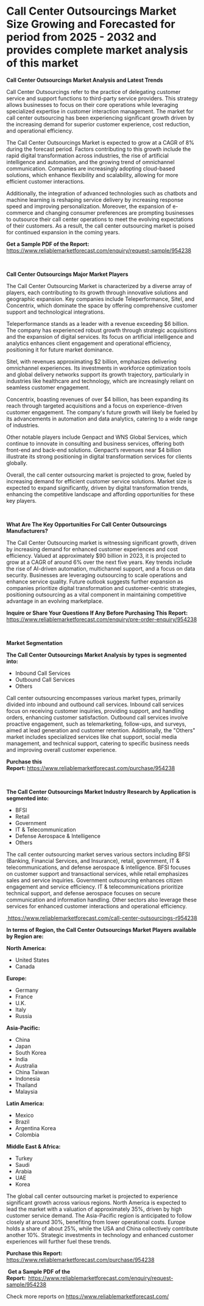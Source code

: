 <p><h1>Call Center Outsourcings Market Size Growing and Forecasted for period from 2025 - 2032 and provides complete market analysis of this market</h1></p><p><strong>Call Center Outsourcings Market Analysis and Latest Trends</strong></p>
<p><p>Call Center Outsourcings refer to the practice of delegating customer service and support functions to third-party service providers. This strategy allows businesses to focus on their core operations while leveraging specialized expertise in customer interaction management. The market for call center outsourcing has been experiencing significant growth driven by the increasing demand for superior customer experience, cost reduction, and operational efficiency.</p><p>The Call Center Outsourcings Market is expected to grow at a CAGR of 8% during the forecast period. Factors contributing to this growth include the rapid digital transformation across industries, the rise of artificial intelligence and automation, and the growing trend of omnichannel communication. Companies are increasingly adopting cloud-based solutions, which enhance flexibility and scalability, allowing for more efficient customer interactions.</p><p>Additionally, the integration of advanced technologies such as chatbots and machine learning is reshaping service delivery by increasing response speed and improving personalization. Moreover, the expansion of e-commerce and changing consumer preferences are prompting businesses to outsource their call center operations to meet the evolving expectations of their customers. As a result, the call center outsourcing market is poised for continued expansion in the coming years.</p></p>
<p><strong>Get a Sample PDF of the Report:&nbsp;</strong> <a href="https://www.reliablemarketforecast.com/enquiry/request-sample/954238?utm_campaign=3126&utm_medium=2&utm_source=Github&utm_content=ia&utm_term=07032025&utm_id=call-center-outsourcings">https://www.reliablemarketforecast.com/enquiry/request-sample/954238</a></p>
<p>&nbsp;</p>
<p><strong>Call Center Outsourcings Major Market Players</strong></p>
<p><p>The Call Center Outsourcing Market is characterized by a diverse array of players, each contributing to its growth through innovative solutions and geographic expansion. Key companies include Teleperformance, Sitel, and Concentrix, which dominate the space by offering comprehensive customer support and technological integrations.</p><p>Teleperformance stands as a leader with a revenue exceeding $6 billion. The company has experienced robust growth through strategic acquisitions and the expansion of digital services. Its focus on artificial intelligence and analytics enhances client engagement and operational efficiency, positioning it for future market dominance.</p><p>Sitel, with revenues approximating $2 billion, emphasizes delivering omnichannel experiences. Its investments in workforce optimization tools and global delivery networks support its growth trajectory, particularly in industries like healthcare and technology, which are increasingly reliant on seamless customer engagement.</p><p>Concentrix, boasting revenues of over $4 billion, has been expanding its reach through targeted acquisitions and a focus on experience-driven customer engagement. The company's future growth will likely be fueled by its advancements in automation and data analytics, catering to a wide range of industries.</p><p>Other notable players include Genpact and WNS Global Services, which continue to innovate in consulting and business services, offering both front-end and back-end solutions. Genpact’s revenues near $4 billion illustrate its strong positioning in digital transformation services for clients globally.</p><p>Overall, the call center outsourcing market is projected to grow, fueled by increasing demand for efficient customer service solutions. Market size is expected to expand significantly, driven by digital transformation trends, enhancing the competitive landscape and affording opportunities for these key players.</p></p>
<p>&nbsp;</p>
<p><strong>What Are The Key Opportunities For Call Center Outsourcings Manufacturers?</strong></p>
<p><p>The Call Center Outsourcing market is witnessing significant growth, driven by increasing demand for enhanced customer experiences and cost efficiency. Valued at approximately $90 billion in 2023, it is projected to grow at a CAGR of around 6% over the next five years. Key trends include the rise of AI-driven automation, multichannel support, and a focus on data security. Businesses are leveraging outsourcing to scale operations and enhance service quality. Future outlook suggests further expansion as companies prioritize digital transformation and customer-centric strategies, positioning outsourcing as a vital component in maintaining competitive advantage in an evolving marketplace.</p></p>
<p><strong>Inquire or Share Your Questions If Any Before Purchasing This Report:</strong> <a href="https://www.reliablemarketforecast.com/enquiry/pre-order-enquiry/954238?utm_campaign=3126&utm_medium=2&utm_source=Github&utm_content=ia&utm_term=07032025&utm_id=call-center-outsourcings">https://www.reliablemarketforecast.com/enquiry/pre-order-enquiry/954238</a></p>
<p>&nbsp;</p>
<p><strong>Market Segmentation</strong></p>
<p><strong>The Call Center Outsourcings Market Analysis by types is segmented into:</strong></p>
<p><ul><li>Inbound Call Services</li><li>Outbound Call Services</li><li>Others</li></ul></p>
<p><p>Call center outsourcing encompasses various market types, primarily divided into inbound and outbound call services. Inbound call services focus on receiving customer inquiries, providing support, and handling orders, enhancing customer satisfaction. Outbound call services involve proactive engagement, such as telemarketing, follow-ups, and surveys, aimed at lead generation and customer retention. Additionally, the "Others" market includes specialized services like chat support, social media management, and technical support, catering to specific business needs and improving overall customer experience.</p></p>
<p><strong>Purchase this Report:&nbsp;</strong><a href="https://www.reliablemarketforecast.com/purchase/954238?utm_campaign=3126&utm_medium=2&utm_source=Github&utm_content=ia&utm_term=07032025&utm_id=call-center-outsourcings">https://www.reliablemarketforecast.com/purchase/954238</a></p>
<p>&nbsp;</p>
<p><strong>The Call Center Outsourcings Market Industry Research by Application is segmented into:</strong></p>
<p><ul><li>BFSI</li><li>Retail</li><li>Government</li><li>IT & Telecommunication</li><li>Defense Aerospace & Intelligence</li><li>Others</li></ul></p>
<p><p>The call center outsourcing market serves various sectors including BFSI (Banking, Financial Services, and Insurance), retail, government, IT & telecommunications, and defense aerospace & intelligence. BFSI focuses on customer support and transactional services, while retail emphasizes sales and service inquiries. Government outsourcing enhances citizen engagement and service efficiency. IT & telecommunications prioritize technical support, and defense aerospace focuses on secure communication and information handling. Other sectors also leverage these services for enhanced customer interactions and operational efficiency.</p></p>
<p><a href="https://www.reliablemarketforecast.com/call-center-outsourcings-r954238?utm_campaign=3126&utm_medium=2&utm_source=Github&utm_content=ia&utm_term=07032025&utm_id=call-center-outsourcings">&nbsp;https://www.reliablemarketforecast.com/call-center-outsourcings-r954238</a></p>
<p><strong>In terms of Region, the Call Center Outsourcings Market Players available by Region are:</strong></p>
<p>
    <p> <strong> North America: </strong>
        <ul>
            <li>United States</li>
            <li>Canada</li>
        </ul>
        </p> 
    <p> <strong> Europe: </strong>
        <ul>
            <li>Germany</li>
            <li>France</li>
            <li>U.K.</li>
            <li>Italy</li>
            <li>Russia</li>
        </ul>
        </p> 
    <p> <strong> Asia-Pacific: </strong>
        <ul>
            <li>China</li>
            <li>Japan</li>
            <li>South Korea</li>
            <li>India</li>
            <li>Australia</li>
            <li>China Taiwan</li>
            <li>Indonesia</li>
            <li>Thailand</li>
            <li>Malaysia</li>
        </ul>
        </p> 
    <p> <strong> Latin America: </strong>
        <ul>
            <li>Mexico</li>
            <li>Brazil</li>
            <li>Argentina Korea</li>
            <li>Colombia</li>
        </ul>
        </p> 
    <p> <strong> Middle East & Africa: </strong>
        <ul>
            <li>Turkey</li>
            <li>Saudi</li>
            <li>Arabia</li>
            <li>UAE</li>
            <li>Korea</li>
        </ul>
    </p>
    </p>
<p><p>The global call center outsourcing market is projected to experience significant growth across various regions. North America is expected to lead the market with a valuation of approximately 35%, driven by high customer service demand. The Asia-Pacific region is anticipated to follow closely at around 30%, benefiting from lower operational costs. Europe holds a share of about 25%, while the USA and China collectively contribute another 10%. Strategic investments in technology and enhanced customer experiences will further fuel these trends.</p></p>
<p><strong>Purchase this Report: </strong><a href="https://www.reliablemarketforecast.com/purchase/954238?utm_campaign=3126&utm_medium=2&utm_source=Github&utm_content=ia&utm_term=07032025&utm_id=call-center-outsourcings">https://www.reliablemarketforecast.com/purchase/954238</a></p>
<p>&nbsp;<strong>Get a Sample PDF of the Report:&nbsp;&nbsp;</strong><a href="https://www.reliablemarketforecast.com/enquiry/request-sample/954238?utm_campaign=3126&utm_medium=2&utm_source=Github&utm_content=ia&utm_term=07032025&utm_id=call-center-outsourcings">https://www.reliablemarketforecast.com/enquiry/request-sample/954238</a></p>
<p><strong></strong></p>
<p>Check more reports on <a href="https://www.reliablemarketforecast.com/?utm_campaign=3126&utm_medium=2&utm_source=Github&utm_content=ia&utm_term=07032025&utm_id=call-center-outsourcings">https://www.reliablemarketforecast.com/</a></p>